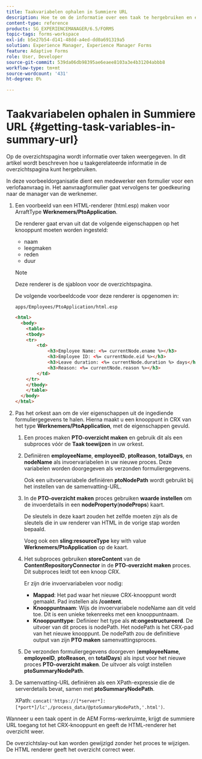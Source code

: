 ```yaml
---
title: Taakvariabelen ophalen in Summiere URL
description: Hoe te om de informatie over een taak te hergebruiken en een Samenvatting URL te produceren om een taak samen te vatten of te beschrijven.
content-type: reference
products: SG_EXPERIENCEMANAGER/6.5/FORMS
topic-tags: forms-workspace
exl-id: b5e27b54-d141-48dd-a4ed-dd0a691319a5
solution: Experience Manager, Experience Manager Forms
feature: Adaptive Forms
role: User, Developer
source-git-commit: 539da06db98395ae6eaee8103a3e4b31204abbb8
workflow-type: tm+mt
source-wordcount: '431'
ht-degree: 0%

---
```


# Taakvariabelen ophalen in Summiere URL {#getting-task-variables-in-summary-url}

Op de overzichtspagina wordt informatie over taken weergegeven. In dit artikel wordt beschreven hoe u taakgerelateerde informatie in de overzichtspagina kunt hergebruiken.

In deze voorbeeldorganisatie dient een medewerker een formulier voor een verlofaanvraag in. Het aanvraagformulier gaat vervolgens ter goedkeuring naar de manager van de werknemer.

1. Een voorbeeld van een HTML-renderer (html.esp) maken voor ArraftType **Werknemers/PtoApplication**.

   De renderer gaat ervan uit dat de volgende eigenschappen op het knooppunt moeten worden ingesteld:

   * naam
   * leegmaken
   * reden
   * duur

   >[!NOTE]
   >
   >Deze renderer is de sjabloon voor de overzichtspagina.

   De volgende voorbeeldcode voor deze renderer is opgenomen in:

   `apps/Employees/PtoApplication/html.esp`

   ```html
   <html>
     <body>
       <table>
       <tbody>
       <tr>
           <td>
               <h3>Employee Name: <%= currentNode.ename %></h3>
               <h3>Employee ID: <%= currentNode.eid %></h3>
               <h3>Leave duration: <%= currentNode.duration %> days</h3>
               <h3>Reason: <%= currentNode.reason %></h3>
           </td>
       </tr>
       </tbody>
       </table>
     </body>
   </html>
   ```

1. Pas het orkest aan om de vier eigenschappen uit de ingediende formuliergegevens te halen. Hierna maakt u een knooppunt in CRX van het type **Werknemers/PtoApplication**, met de eigenschappen gevuld.

   1. Een proces maken **PTO-overzicht maken** en gebruik dit als een subproces vóór de **Taak toewijzen** in uw orkest.
   1. Definiëren **employeeName**, **employeeID**, **ptoReason**, **totalDays**, en **nodeName** als invoervariabelen in uw nieuwe proces. Deze variabelen worden doorgegeven als verzonden formuliergegevens.

      Ook een uitvoervariabele definiëren **ptoNodePath** wordt gebruikt bij het instellen van de samenvatting-URL.

   1. In de **PTO-overzicht maken** proces gebruiken **waarde instellen** om de invoerdetails in een **nodeProperty**(**nodeProps**) kaart.

      De sleutels in deze kaart zouden het zelfde moeten zijn als de sleutels die in uw renderer van HTML in de vorige stap worden bepaald.

      Voeg ook een **sling:resourceType** key with value **Werknemers/PtoApplication** op de kaart.

   1. Het subproces gebruiken **storeContent** van de **ContentRepositoryConnector** in de **PTO-overzicht maken** proces. Dit subproces leidt tot een knoop CRX.

      Er zijn drie invoervariabelen voor nodig:

      * **Mappad**: Het pad waar het nieuwe CRX-knooppunt wordt gemaakt. Pad instellen als **/content**.
      * **Knooppuntnaam**: Wijs de invoervariabele nodeName aan dit veld toe. Dit is een unieke tekenreeks met een knooppuntnaam.
      * **Knooppunttype**: Definieer het type als **nt:ongestructureerd**. De uitvoer van dit proces is nodePath. Het nodePath is het CRX-pad van het nieuwe knooppunt. De nodePath zou de definitieve output van zijn **PTO maken** samenvattingsproces.

   1. De verzonden formuliergegevens doorgeven (**employeeName**, **employeeID**, **ptoReason**, en **totalDays**) als input voor het nieuwe proces **PTO-overzicht maken**. De uitvoer als volgt instellen **ptoSummaryNodePath**.

1. De samenvatting-URL definiëren als een XPath-expressie die de serverdetails bevat, samen met **ptoSummaryNodePath**.

   XPath: `concat('https://[*server*]:[*port*]/lc',/process_data/@ptoSummaryNodePath,'.html')`.

Wanneer u een taak opent in de AEM Forms-werkruimte, krijgt de summiere URL toegang tot het CRX-knooppunt en geeft de HTML-renderer het overzicht weer.

De overzichtslay-out kan worden gewijzigd zonder het proces te wijzigen. De HTML renderer geeft het overzicht correct weer.
